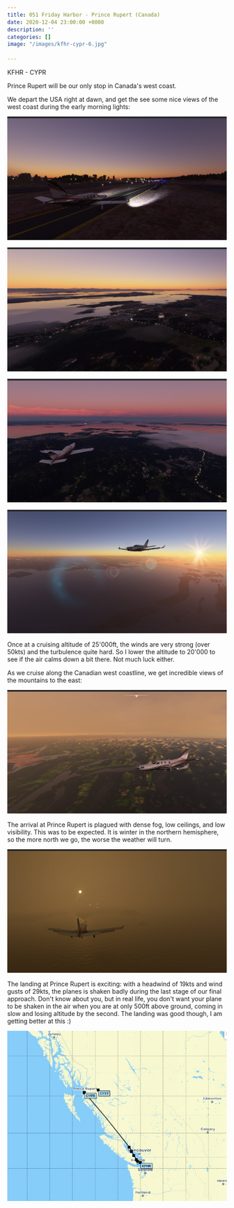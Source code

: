 ```yaml
---
title: 051 Friday Harbor - Prince Rupert (Canada)
date: 2020-12-04 23:00:00 +0000
description: ''
categories: []
image: "/images/kfhr-cypr-6.jpg"

---
```

KFHR - CYPR

Prince Rupert will be our only stop in Canada's west coast.

We depart the USA right at dawn, and get the see some nice views of the west coast during the early morning lights:

![](/images/kfhr-cypr-1.jpg)

![](/images/kfhr-cypr-2.jpg)

![](/images/kfhr-cypr-3.jpg)

![](/images/kfhr-cypr-4.jpg)

Once at a cruising altitude of 25'000ft, the winds are very strong (over 50kts) and the turbulence quite hard. So I lower the altitude to 20'000 to see if the air calms down a bit there. Not much luck either.

As we cruise along the Canadian west coastline, we get incredible views of the mountains to the east:

![](/images/kfhr-cypr-5.jpg)

The arrival at Prince Rupert is plagued with dense fog, low ceilings, and low visibility. This was to be expected. It is winter in the northern hemisphere, so the more north we go, the worse the weather will turn.

![](/images/kfhr-cypr-6.jpg)

The landing at Prince Rupert is exciting: with a headwind of 19kts and wind gusts of 29kts, the planes is shaken badly during the last stage of our final approach. Don't know about you, but in real life, you don't want your plane to be shaken in the air when you are at only 500ft above ground, coming in slow and losing altitude by the second. The landing was good though, I am getting better at this :)

![](/images/kfhr-cypr.jpg) 